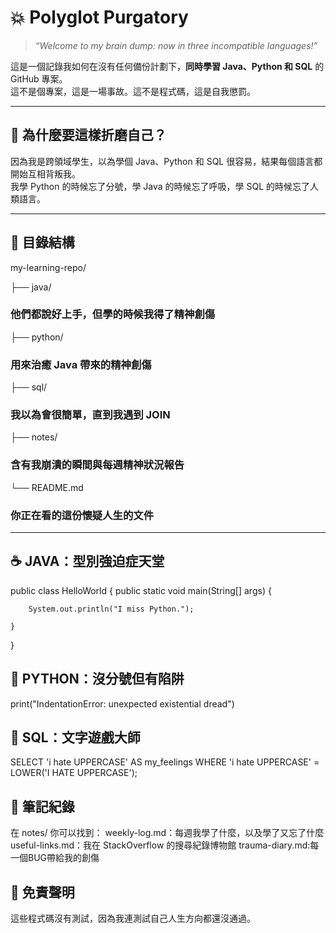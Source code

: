 # 💥 Polyglot Purgatory

> *“Welcome to my brain dump: now in three incompatible languages!”*

這是一個記錄我如何在沒有任何備份計劃下，**同時學習 Java、Python 和 SQL** 的 GitHub 專案。  
這不是個專案，這是一場事故。這不是程式碼，這是自我懲罰。

---

## 🧠 為什麼要這樣折磨自己？

因為我是跨領域學生，以為學個 Java、Python 和 SQL 很容易，結果每個語言都開始互相背叛我。  
我學 Python 的時候忘了分號，學 Java 的時候忘了呼吸，學 SQL 的時候忘了人類語言。

---

## 📁 目錄結構
my-learning-repo/

├── java/ 
### 他們都說好上手，但學的時候我得了精神創傷

├── python/ 
### 用來治癒 Java 帶來的精神創傷

├── sql/ 
### 我以為會很簡單，直到我遇到 JOIN

├── notes/ 
### 含有我崩潰的瞬間與每週精神狀況報告

└── README.md
### 你正在看的這份懷疑人生的文件


---

## ☕ JAVA：型別強迫症天堂
public class HelloWorld 
{
    public static void main(String[] args) {
    
        System.out.println("I miss Python.");
        
    }
    
}

## 🐍 PYTHON：沒分號但有陷阱
print("IndentationError: unexpected existential dread")

## 💾 SQL：文字遊戲大師
SELECT 'i hate UPPERCASE' AS my_feelings
WHERE 'i hate UPPERCASE' = LOWER('I HATE UPPERCASE');

## 📝 筆記紀錄
在 notes/ 你可以找到：
weekly-log.md：每週我學了什麼，以及學了又忘了什麼
useful-links.md：我在 StackOverflow 的搜尋紀錄博物館
trauma-diary.md:每一個BUG帶給我的創傷

## 🧻 免責聲明
這些程式碼沒有測試，因為我連測試自己人生方向都還沒通過。
